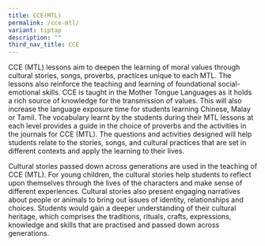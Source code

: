 ```yaml
---
title: CCE(MTL)
permalink: /cce-mtl/
variant: tiptap
description: ""
third_nav_title: CCE
---
```

<p></p>
<p>CCE (MTL) lessons aim to deepen the learning of moral values through cultural
stories, songs, proverbs, practices unique to each MTL. The lessons also
reinforce the teaching and learning of foundational social-emotional skills.
CCE is taught in the Mother Tongue Languages as it holds a rich source
of knowledge for the transmission of values. This will also increase the
language exposure time for students learning Chinese, Malay or Tamil. The
vocabulary learnt by the students during their MTL lessons at each level
provides a guide in the choice of proverbs and the activities in the journals
for CCE (MTL). The questions and activities designed will help students
relate to the stories, songs, and cultural practices that are set in different
contexts and apply the learning to their lives.</p>
<p></p>
<p>Cultural stories passed down across generations are used in the teaching
of CCE (MTL). For young children, the cultural stories help students to
reflect upon themselves through the lives of the characters and make sense
of different experiences. Cultural stories also present engaging narratives
about people or animals to bring out issues of identity, relationships
and choices. Students would gain a deeper understanding of their cultural
heritage, which comprises the traditions, rituals, crafts, expressions,
knowledge and skills that are practised and passed down across generations.</p>
<p></p>
<p>
<br>
</p>